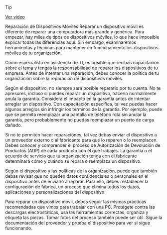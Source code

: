 > [!TIP]  
> [Ver video](https://youtu.be/MvUnj1vIyvk)

Reparación de Dispositivos Móviles
Reparar un dispositivo móvil es diferente de reparar una computadora más grande y genérica. Para empezar, hay miles de tipos de dispositivos móviles, lo que hace imposible explicar todas las diferencias aquí. Sin embargo, examinaremos herramientas y técnicas para mantener en funcionamiento los dispositivos móviles de tu organización.

Como especialista en asistencia de TI, es posible que recibas capacitación sobre el tema y tengas la responsabilidad de reparar los dispositivos de tu empresa. Antes de intentar una reparación, debes conocer la política de tu organización sobre la reparación de dispositivos móviles.

Según el dispositivo, no siempre será posible repararlo por tu cuenta. No te apresures, incluso si puedes reparar un dispositivo, hacerlo normalmente anula la garantía. Considera el impacto en la garantía antes de intentar arreglar un dispositivo. Con capacitación específica, tal vez puedas hacer algunos arreglos sin infringir los términos de la garantía. Por ejemplo, puede que se permita reemplazar una pantalla de teléfono rota sin anular la garantía, pero probablemente no puedas reemplazar un puerto de carga dañado.

Si no te permiten hacer reparaciones, tal vez debas enviar el dispositivo a un proveedor externo o al fabricante para que lo reparen o lo reemplacen. Debes conocer y comprender el proceso de Autorización de Devolución de Productos (ADP) de cada producto con el que trabajes. La garantía o el acuerdo de servicio que tu organización tenga con el fabricante determinará cómo y cuándo se repara o reemplaza un dispositivo.

Según el dispositivo y las políticas de la organización, puede que también debas revisar que no queden datos confidenciales o personales en el dispositivo antes de enviarlo a reparar. Para ello, debes restablecer la configuración de fábrica, un proceso que elimina todos los datos, aplicaciones y personalizaciones del dispositivo.

Para reparar un dispositivo móvil, debes seguir las mismas prácticas recomendadas que vimos para trabajar con una PC. Protégete contra las descargas electrostáticas, usa las herramientas correctas, organiza y etiqueta las piezas. Tomar fotos del proceso también puede ser útil. Sigue la documentación del proveedor y prueba el dispositivo para ver si sigue funcionando.
